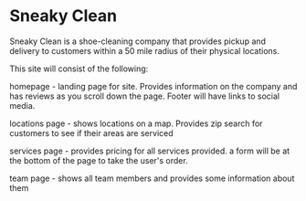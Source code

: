 # Sneaky Clean

Sneaky Clean is a shoe-cleaning company that provides pickup and delivery to customers within a 50 mile radius of their physical locations.

This site will consist of the following:

homepage - landing page for site. Provides information on the company and has reviews as you scroll down the page. Footer will have links to social media.

locations page - shows locations on a map. Provides zip search for customers to see if their areas are serviced

services page - provides pricing for all services provided. a form will be at the bottom of the page to take the user's order.

team page - shows all team members and provides some information about them
